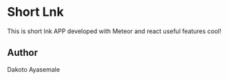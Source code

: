 # Short Lnk
This is short lnk APP developed with Meteor and react useful features cool!
## Author
 Dakoto Ayasemale
